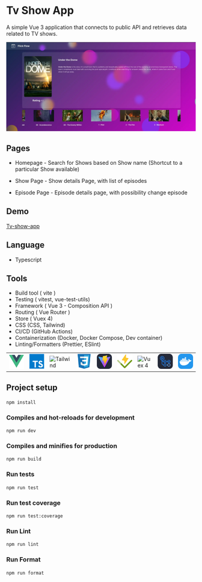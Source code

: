 # Tv Show App

A simple Vue 3 application that connects to public API and retrieves data related to TV shows.

![image](https://github.com/EDGI9/tv-show-app/blob/main/public/website_preview.webp?raw=true)


## Pages

- Homepage - Search for Shows based on Show name (Shortcut to a particular Show available)

- Show Page - Show details Page, with list of episodes

- Episode Page - Episode details page, with possibility change episode

## Demo

[Tv-show-app](https://edgi9.github.io/tv-show-app/)

## Language
- Typescript

## Tools
- Build tool ( vite )
- Testing ( vitest, vue-test-utils)
- Framework ( Vue 3 - Composition API )
- Routing ( Vue Router )
- Store ( Vuex 4)
- CSS (CSS, Tailwind)
- CI/CD (GitHub Actions)
- Containerization (Docker, Docker Compose, Dev container)
- Linting/Formatters (Prettier, ESlint)

<table>
    <tr>
        <td><img src="https://github.com/devicons/devicon/blob/master/icons/vuejs/vuejs-original.svg" title="Vue.js" width="200"/></td>
        <td><img src="https://raw.githubusercontent.com/devicons/devicon/master/icons/typescript/typescript-original.svg" title="Typescript" width="200"/></td>
        <td><img src="https://www.vectorlogo.zone/logos/tailwindcss/tailwindcss-icon.svg" title="Tailwind" width="200"/></td>
        <td><img src="https://github.com/devicons/devicon/blob/master/icons/css3/css3-original.svg" title="CSS" width="200"/></td>
        <td><img src="https://github.com/tandpfun/skill-icons/blob/main/icons/Vite-Dark.svg" title="Vite" width="200"/></td>
        <td><img src="https://github.com/devicons/devicon/blob/master/icons/vitest/vitest-original.svg" title="Vitest" width="200"/></td>
        <td><img src="https://cdn.worldvectorlogo.com/logos/vuex-1.svg" title="Vuex 4" width="200"/></td>
        <td><img src="https://github.com/tandpfun/skill-icons/blob/main/icons/GithubActions-Dark.svg" title="Github Actions" width="200"/></td>
        <td><img src="https://github.com/tandpfun/skill-icons/blob/main/icons/Docker.svg" title="Docker" width="200"/></td>
    </tr>
<table>


## Project setup
```
npm install
```

### Compiles and hot-reloads for development
```
npm run dev
```

### Compiles and minifies for production
```
npm run build
```

### Run tests
```
npm run test
```

### Run test coverage
```
npm run test:coverage
```

### Run Lint
```
npm run lint
```

### Run Format
```
npm run format
```

